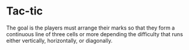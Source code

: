 # Tac-tic
The goal is the players must arrange their marks so that they form a continuous line of three cells or more depending the difficulty that runs either vertically, horizontally, or diagonally. 
